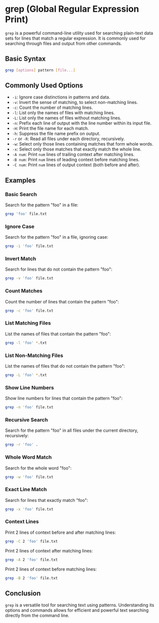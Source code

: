 # grep (Global Regular Expression Print)

`grep` is a powerful command-line utility used for searching plain-text data sets for lines that match a regular expression. It is commonly used for searching through files and output from other commands.

## Basic Syntax

```sh
grep [options] pattern [file...]
```

## Commonly Used Options

- `-i`: Ignore case distinctions in patterns and data.
- `-v`: Invert the sense of matching, to select non-matching lines.
- `-c`: Count the number of matching lines.
- `-l`: List only the names of files with matching lines.
- `-L`: List only the names of files without matching lines.
- `-n`: Prefix each line of output with the line number within its input file.
- `-H`: Print the file name for each match.
- `-h`: Suppress the file name prefix on output.
- `-r` or `-R`: Read all files under each directory, recursively.
- `-w`: Select only those lines containing matches that form whole words.
- `-x`: Select only those matches that exactly match the whole line.
- `-A num`: Print `num` lines of trailing context after matching lines.
- `-B num`: Print `num` lines of leading context before matching lines.
- `-C num`: Print `num` lines of output context (both before and after).

## Examples

### Basic Search

Search for the pattern "foo" in a file:

```sh
grep 'foo' file.txt
```

### Ignore Case

Search for the pattern "foo" in a file, ignoring case:

```sh
grep -i 'foo' file.txt
```

### Invert Match

Search for lines that do not contain the pattern "foo":

```sh
grep -v 'foo' file.txt
```

### Count Matches

Count the number of lines that contain the pattern "foo":

```sh
grep -c 'foo' file.txt
```

### List Matching Files

List the names of files that contain the pattern "foo":

```sh
grep -l 'foo' *.txt
```

### List Non-Matching Files

List the names of files that do not contain the pattern "foo":

```sh
grep -L 'foo' *.txt
```

### Show Line Numbers

Show line numbers for lines that contain the pattern "foo":

```sh
grep -n 'foo' file.txt
```

### Recursive Search

Search for the pattern "foo" in all files under the current directory, recursively:

```sh
grep -r 'foo' .
```

### Whole Word Match

Search for the whole word "foo":

```sh
grep -w 'foo' file.txt
```

### Exact Line Match

Search for lines that exactly match "foo":

```sh
grep -x 'foo' file.txt
```

### Context Lines

Print 2 lines of context before and after matching lines:

```sh
grep -C 2 'foo' file.txt
```

Print 2 lines of context after matching lines:

```sh
grep -A 2 'foo' file.txt
```

Print 2 lines of context before matching lines:

```sh
grep -B 2 'foo' file.txt
```

## Conclusion

`grep` is a versatile tool for searching text using patterns. Understanding its options and commands allows for efficient and powerful text searching directly from the command line.